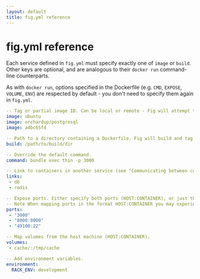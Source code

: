 ```yaml
---
layout: default
title: fig.yml reference
---
```


fig.yml reference
=================

Each service defined in `fig.yml` must specify exactly one of `image` or `build`. Other keys are optional, and are analogous to their `docker run` command-line counterparts.

As with `docker run`, options specified in the Dockerfile (e.g. `CMD`, `EXPOSE`, `VOLUME`, `ENV`) are respected by default - you don't need to specify them again in `fig.yml`.

```yaml
-- Tag or partial image ID. Can be local or remote - Fig will attempt to pull if it doesn't exist locally.
image: ubuntu
image: orchardup/postgresql
image: a4bc65fd

-- Path to a directory containing a Dockerfile. Fig will build and tag it with a generated name, and use that image thereafter.
build: /path/to/build/dir

-- Override the default command.
command: bundle exec thin -p 3000

-- Link to containers in another service (see "Communicating between containers").
links:
 - db
 - redis

-- Expose ports. Either specify both ports (HOST:CONTAINER), or just the container port (a random host port will be chosen).
-- Note When mapping ports in the format HOST:CONTAINER you may experience erroneous results when using a container port lower than 60. This is due to YAML parsing numbers in the format "xx:yy" as sexagesimal (base 60) for this reason it is recommended to define your port mappings as strings.
ports:
 - "3000"
 - "8000:8000"
 - "49100:22"

-- Map volumes from the host machine (HOST:CONTAINER).
volumes:
 - cache/:/tmp/cache

-- Add environment variables.
environment:
  RACK_ENV: development
```

